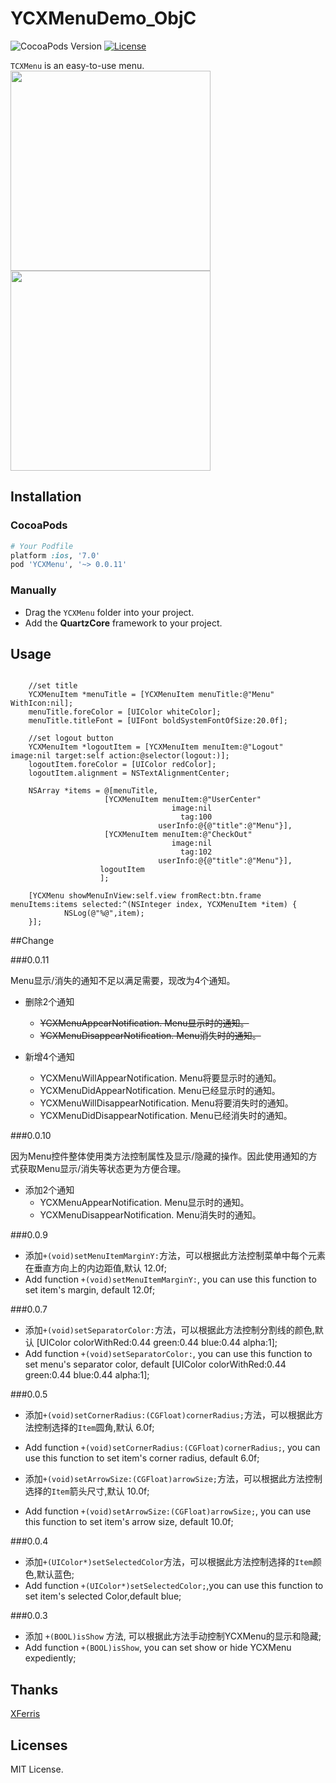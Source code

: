 # YCXMenuDemo_ObjC
![CocoaPods Version](https://img.shields.io/cocoapods/v/YCXMenu.svg?style=flat)
[![License](https://img.shields.io/github/license/aster0id/YCXMenuDemo_ObjC.svg?style=flat)](https://github.com/Aster0id/YCXMenuDemo_ObjC/blob/master/LICENSE)

`TCXMenu` is an easy-to-use menu.
<img src="https://github.com/Aster0id/YCXMenuDemo_ObjC/blob/master/Assets/YCXMenuDemo_ObjC_img1.gif" width="320">
<img src="https://github.com/Aster0id/YCXMenuDemo_ObjC/blob/master/Assets/YCXMenuDemo_ObjC_img2.gif" width="320">


## Installation

### CocoaPods

```ruby
# Your Podfile
platform :ios, '7.0'
pod 'YCXMenu', '~> 0.0.11'
```

### Manually

* Drag the `YCXMenu` folder into your project.
* Add the **QuartzCore** framework to your project.


## Usage
```objc

	//set title
	YCXMenuItem *menuTitle = [YCXMenuItem menuTitle:@"Menu" WithIcon:nil];
	menuTitle.foreColor = [UIColor whiteColor];
	menuTitle.titleFont = [UIFont boldSystemFontOfSize:20.0f];

	//set logout button
	YCXMenuItem *logoutItem = [YCXMenuItem menuItem:@"Logout" image:nil target:self action:@selector(logout:)];
	logoutItem.foreColor = [UIColor redColor];
	logoutItem.alignment = NSTextAlignmentCenter;

	NSArray *items = @[menuTitle,
					 [YCXMenuItem menuItem:@"UserCenter"
                                    image:nil
                                      tag:100
                                 userInfo:@{@"title":@"Menu"}],
					 [YCXMenuItem menuItem:@"CheckOut"
                                    image:nil
                                      tag:102
                                 userInfo:@{@"title":@"Menu"}],
                    logoutItem
                    ];

	[YCXMenu showMenuInView:self.view fromRect:btn.frame menuItems:items selected:^(NSInteger index, YCXMenuItem *item) {
            NSLog(@"%@",item);
	}];

```

##Change

###0.0.11

Menu显示/消失的通知不足以满足需要，现改为4个通知。

- 删除2个通知
	- ~~YCXMenuAppearNotification. Menu显示时的通知。~~
	- ~~YCXMenuDisappearNotification. Menu消失时的通知。~~

- 新增4个通知
	- YCXMenuWillAppearNotification. Menu将要显示时的通知。
	- YCXMenuDidAppearNotification. Menu已经显示时的通知。
	- YCXMenuWillDisappearNotification. Menu将要消失时的通知。
	- YCXMenuDidDisappearNotification. Menu已经消失时的通知。
	
###0.0.10

因为Menu控件整体使用类方法控制属性及显示/隐藏的操作。因此使用通知的方式获取Menu显示/消失等状态更为方便合理。

- 添加2个通知
	- YCXMenuAppearNotification. Menu显示时的通知。
	- YCXMenuDisappearNotification. Menu消失时的通知。

###0.0.9

- 添加`+(void)setMenuItemMarginY:`方法，可以根据此方法控制菜单中每个元素在垂直方向上的内边距值,默认 12.0f;
- Add function `+(void)setMenuItemMarginY:`, you can use this function to set item's margin, default 12.0f;

###0.0.7

- 添加`+(void)setSeparatorColor:`方法，可以根据此方法控制分割线的颜色,默认 [UIColor colorWithRed:0.44 green:0.44 blue:0.44 alpha:1];
- Add function `+(void)setSeparatorColor:`, you can use this function to set menu's separator color, default [UIColor colorWithRed:0.44 green:0.44 blue:0.44 alpha:1];

###0.0.5

- 添加`+(void)setCornerRadius:(CGFloat)cornerRadius;`方法，可以根据此方法控制选择的`Item`圆角,默认 6.0f;
- Add function `+(void)setCornerRadius:(CGFloat)cornerRadius;`, you can use this function to set item's corner radius, default 6.0f;

- 添加`+(void)setArrowSize:(CGFloat)arrowSize;`方法，可以根据此方法控制选择的`Item`箭头尺寸,默认 10.0f;
- Add function `+(void)setArrowSize:(CGFloat)arrowSize;`, you can use this function to set item's arrow size, default 10.0f;

###0.0.4

- 添加`+(UIColor*)setSelectedColor`方法，可以根据此方法控制选择的`Item`颜色,默认蓝色;
- Add function `+(UIColor*)setSelectedColor;`,you can use this function to set item's selected Color,default blue;

###0.0.3

- 添加 `+(BOOL)isShow` 方法, 可以根据此方法手动控制YCXMenu的显示和隐藏;
- Add function `+(BOOL)isShow`, you can set show or hide YCXMenu expediently;


## Thanks

[XFerris](https://github.com/XFerris)


## Licenses

MIT License.
